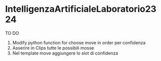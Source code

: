 # IntelligenzaArtificialeLaboratorio2324
 
TO DO
1. Modify python function for choose move in order per confidenza
2. Asserire in Clips tutte le possibili mosse
3. Nel template move aggiungere lo slot di confidenza
